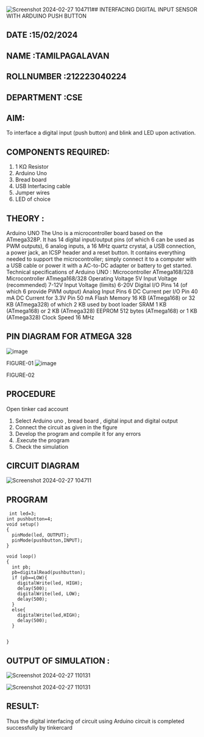 ![Screenshot 2024-02-27 104711](https://github.com/Pagalavankesavan/-INTERFACING-DIGITAL-INPUT-SENSOR-WITH-ARDUINO-PUSH-BUTTON-/assets/144870610/d823eaea-3f83-4b12-b59c-04089b8815d8)## INTERFACING DIGITAL INPUT SENSOR WITH ARDUINO PUSH BUTTON
## DATE :15/02/2024
## NAME :TAMILPAGALAVAN																			             
## ROLLNUMBER :212223040224
## DEPARTMENT :CSE


## AIM:
To interface a digital input (push button) and blink and LED upon activation.
## COMPONENTS REQUIRED:
1.	1 KΩ Resistor 
2.	Arduino Uno 
3.	Bread board 
4.	USB Interfacing cable 
5.	Jumper wires 
6.	LED of choice 
## THEORY :
Arduino UNO
 	  The Uno is a microcontroller board based on the ATmega328P. It has 14 digital input/output pins (of which 6 can be used as PWM outputs), 6 analog inputs, a 16 MHz quartz crystal, a USB connection, a power jack, an ICSP header and a reset button. It contains everything needed to support the microcontroller; simply connect it to a computer with a USB cable or power it with a AC-to-DC adapter or battery to get started.
	Technical specifications of Arduino UNO :
Microcontroller	ATmega168/328
Microcontroller	ATmega168/328
Operating Voltage	5V
Input Voltage (recommended)	7-12V
Input Voltage (limits)	6-20V
Digital I/O Pins	14 (of which 6 provide PWM output)
Analog Input Pins	6
DC Current per I/O Pin	40 mA
DC Current for 3.3V Pin	50 mA
Flash Memory	16 KB (ATmega168) or 32 KB (ATmega328) of which 2 KB used by boot loader
SRAM	1 KB (ATmega168) or 2 KB (ATmega328)
EEPROM	512 bytes (ATmega168) or 1 KB (ATmega328)
Clock Speed	16 MHz
## PIN DIAGRAM FOR ATMEGA 328
 
![image](https://user-images.githubusercontent.com/36288975/163530394-115baee4-7ed1-49fe-9cce-d7b625e11e85.png)

FIGURE-01
![image](https://user-images.githubusercontent.com/36288975/163530431-4d390e98-0942-42d8-95b8-f57d348e6ad8.png)

FIGURE-02
## PROCEDURE 
 Open tinker cad account 
1.	Select Arduino uno , bread board , digital input and digital output 
2.	Connect the circuit as given in the figure 
3.	Develop the program and compile it for any errors 
4.	 .Execute the program 
5.	Check the simulation 



## CIRCUIT DIAGRAM 


![Screenshot 2024-02-27 104711](https://github.com/Pagalavankesavan/-INTERFACING-DIGITAL-INPUT-SENSOR-WITH-ARDUINO-PUSH-BUTTON-/assets/144870610/d70853ba-239a-4c58-a6e1-4a636b779245)

## PROGRAM 
``` 
 int led=3;
int pushbutton=4;
void setup()
{
  pinMode(led, OUTPUT);
  pinMode(pushbutton,INPUT);
}

void loop()
{
  int pb;
  pb=digitalRead(pushbutton);
  if (pb==LOW){
    digitalWrite(led, HIGH);
    delay(500);
    digitalWrite(led, LOW);
    delay(500);
  }
  else{
    digitalWrite(led,HIGH);
    delay(500);
  }
    
   
}
```









 
 
 



## OUTPUT OF SIMULATION :
![Screenshot 2024-02-27 110131](https://github.com/Pagalavankesavan/-INTERFACING-DIGITAL-INPUT-SENSOR-WITH-ARDUINO-PUSH-BUTTON-/assets/144870610/261fc468-5827-4a2f-9ab5-f7d8fe5a80df)

![Screenshot 2024-02-27 110131](https://github.com/Pagalavankesavan/-INTERFACING-DIGITAL-INPUT-SENSOR-WITH-ARDUINO-PUSH-BUTTON-/assets/144870610/17c96954-5ee4-404b-9acb-2da14af864eb)


## RESULT:
Thus the digital interfacing of circuit using Arduino circuit is completed successfully by tinkercard
